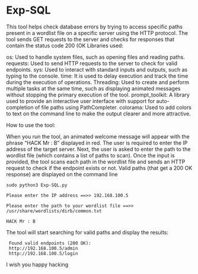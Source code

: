 # Exp-SQL

This tool helps check database errors by trying to access specific paths present in a wordlist file on a specific server using the HTTP protocol. The tool sends GET requests to the server and checks for responses that contain the status code 200 (OK Libraries used:

os: Used to handle system files, such as opening files and reading paths.
requests: Used to send HTTP requests to the server to check for valid endpoints.
sys: Used to interact with standard inputs and outputs, such as typing to the console.
time: It is used to delay execution and track the time during the execution of operations.
Threading: Used to create and perform multiple tasks at the same time, such as displaying animated messages without stopping the primary execution of the tool.
prompt_toolkit: A library used to provide an interactive user interface with support for auto-completion of file paths using PathCompleter.
colorama: Used to add colors to text on the command line to make the output clearer and more attractive.

How to use the tool:

When you run the tool, an animated welcome message will appear with the phrase “HACK Mr : B” displayed in red.
The user is required to enter the IP address of the target server.
Next, the user is asked to enter the path to the wordlist file (which contains a list of paths to scan).
Once the input is provided, the tool scans each path in the wordlist file and sends an HTTP request to check if the endpoint exists or not.
Valid paths (that get a 200 OK response) are displayed on the command line

    sudo python3 Exp-SQL.py

    Please enter the IP address ==>> 192.168.100.5

    Please enter the path to your wordlist file ==>> /usr/share/wordlists/dirb/common.txt

    HACK Mr : B

The tool will start searching for valid paths and display the results:

     Found valid endpoints (200 OK):
     http://192.168.100.5/admin
     http://192.168.100.5/login

I wish you happy hacking
